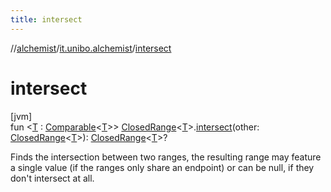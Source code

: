 ```yaml
---
title: intersect
---
```

//[alchemist](../../index.html)/[it.unibo.alchemist](index.html)/[intersect](intersect.html)



# intersect



[jvm]\
fun <[T](intersect.html) : [Comparable](https://kotlinlang.org/api/latest/jvm/stdlib/kotlin/-comparable/index.html)<[T](intersect.html)>> [ClosedRange](https://kotlinlang.org/api/latest/jvm/stdlib/kotlin.ranges/-closed-range/index.html)<[T](intersect.html)>.[intersect](intersect.html)(other: [ClosedRange](https://kotlinlang.org/api/latest/jvm/stdlib/kotlin.ranges/-closed-range/index.html)<[T](intersect.html)>): [ClosedRange](https://kotlinlang.org/api/latest/jvm/stdlib/kotlin.ranges/-closed-range/index.html)<[T](intersect.html)>?



Finds the intersection between two ranges, the resulting range may feature a single value (if the ranges only share an endpoint) or can be null, if they don't intersect at all.




